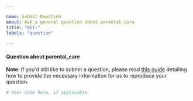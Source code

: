 ```yaml
---

name: Submit Question
about: Ask a general question about parental_care
title: "QST:"
labels: "question"

---
```


#### Question about parental_care

**Note**: If you'd still like to submit a question, please read [this guide](
https://matthewrocklin.com/blog/work/2018/02/28/minimal-bug-reports) detailing how to
provide the necessary information for us to reproduce your question.

```python
# Your code here, if applicable
```
